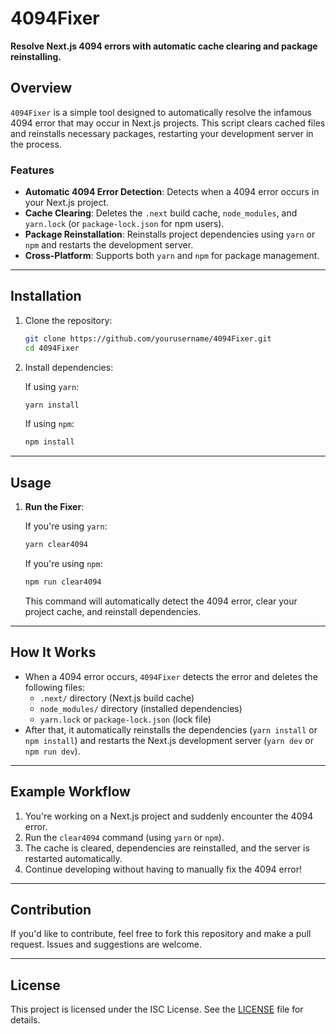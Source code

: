 # 4094Fixer

**Resolve Next.js 4094 errors with automatic cache clearing and package reinstalling.**

## Overview

`4094Fixer` is a simple tool designed to automatically resolve the infamous 4094 error that may occur in Next.js projects. This script clears cached files and reinstalls necessary packages, restarting your development server in the process.

### Features

- **Automatic 4094 Error Detection**: Detects when a 4094 error occurs in your Next.js project.
- **Cache Clearing**: Deletes the `.next` build cache, `node_modules`, and `yarn.lock` (or `package-lock.json` for npm users).
- **Package Reinstallation**: Reinstalls project dependencies using `yarn` or `npm` and restarts the development server.
- **Cross-Platform**: Supports both `yarn` and `npm` for package management.

---

## Installation

1. Clone the repository:

   ```bash
   git clone https://github.com/yourusername/4094Fixer.git
   cd 4094Fixer
   ```

2. Install dependencies:

   If using `yarn`:

   ```bash
   yarn install
   ```

   If using `npm`:

   ```bash
   npm install
   ```

---

## Usage

1. **Run the Fixer**:

   If you're using `yarn`:

   ```bash
   yarn clear4094
   ```

   If you're using `npm`:

   ```bash
   npm run clear4094
   ```

   This command will automatically detect the 4094 error, clear your project cache, and reinstall dependencies.

---

## How It Works

- When a 4094 error occurs, `4094Fixer` detects the error and deletes the following files:
  - `.next/` directory (Next.js build cache)
  - `node_modules/` directory (installed dependencies)
  - `yarn.lock` or `package-lock.json` (lock file)
- After that, it automatically reinstalls the dependencies (`yarn install` or `npm install`) and restarts the Next.js development server (`yarn dev` or `npm run dev`).

---

## Example Workflow

1. You're working on a Next.js project and suddenly encounter the 4094 error.
2. Run the `clear4094` command (using `yarn` or `npm`).
3. The cache is cleared, dependencies are reinstalled, and the server is restarted automatically.
4. Continue developing without having to manually fix the 4094 error!

---

## Contribution

If you'd like to contribute, feel free to fork this repository and make a pull request. Issues and suggestions are welcome.

---

## License

This project is licensed under the ISC License. See the [LICENSE](LICENSE) file for details.
